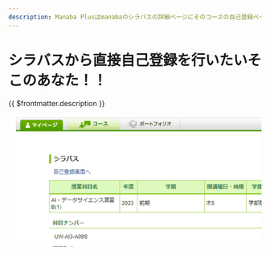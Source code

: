 ```yaml
---
description: Manaba Plusはmanabaのシラバスの詳細ページにそのコースの自己登録ページへのリンクを貼ります！！
---
```


# シラバスから直接自己登録を行いたいそこのあなた！！

{{ $frontmatter.description }}

![](./self-registration.gif)
